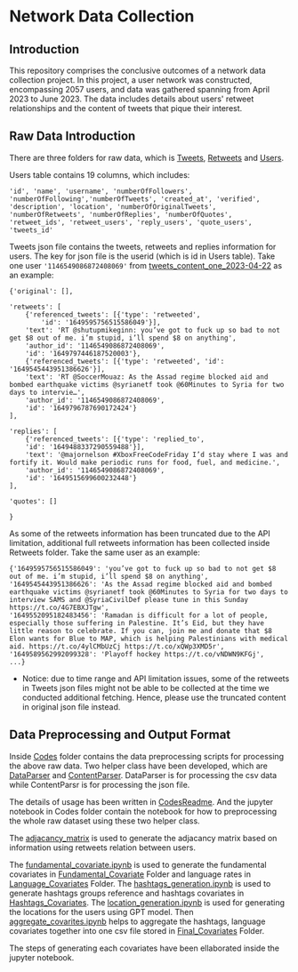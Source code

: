 # Network Data Collection

## Introduction
This repository comprises the conclusive outcomes of a network data collection project. In this project, a user network was constructed, encompassing 2057 users, and data was gathered spanning from April 2023 to June 2023. The data includes details about users' retweet relationships and the content of tweets that pique their interest.

## Raw Data Introduction
There are three folders for raw data, which is [Tweets](./Retweets/), [Retweets](./Retweets/) and [Users](./Users/).

Users table contains 19 columns, which includes: 

`'id', 'name', 'username', 'numberOfFollowers', 'numberOfFollowing','numberOfTweets', 'created_at', 'verified', 'description', 'location', 'numberOfOriginalTweets', 'numberOfRetweets', 'numberOfReplies', 'numberOfQuotes', 'retweet_ids', 'retweet_users', 'reply_users', 'quote_users', 'tweets_id'`

Tweets json file contains the tweets, retweets and replies information for users. The key for json file is the userid (which is id in Users table). Take one user `'1146549086872408069'` from [tweets_content_one_2023-04-22]('./Tweets/tweets_content_one_2023-04-22.json') as an example:


    {'original': [],

    'retweets': [
        {'referenced_tweets': [{'type': 'retweeted',
            'id': '1649595756515586049'}],
        'text': 'RT @shutupmikeginn: you’ve got to fuck up so bad to not get $8 out of me. i’m stupid, i’ll spend $8 on anything',
        'author_id': '1146549086872408069',
        'id': '1649797446187520003'},
        {'referenced_tweets': [{'type': 'retweeted', 'id': '1649545443951386626'}],
        'text': 'RT @SoccerMouaz: As the Assad regime blocked aid and bombed earthquake victims @syrianetf took @60Minutes to Syria for two days to intervie…',
        'author_id': '1146549086872408069',
        'id': '1649796787690172424'}
    ],

    'replies': [
        {'referenced_tweets': [{'type': 'replied_to',
        'id': '1649488337290559488'}],
        'text': '@majornelson #XboxFreeCodeFriday I’d stay where I was and fortify it. Would make periodic runs for food, fuel, and medicine.',
        'author_id': '1146549086872408069',
        'id': '1649515699600232448'}
    ],

    'quotes': []

    }

As some of the retweets information has been truncated due to the API limitation, additional full retweets information has been collected inside Retweets folder. Take the same user as an example:

    {'1649595756515586049': 'you’ve got to fuck up so bad to not get $8 out of me. i’m stupid, i’ll spend $8 on anything',
    '1649545443951386626': 'As the Assad regime blocked aid and bombed earthquake victims @syrianetf took @60Minutes to Syria for two days to interview SAMS and @SyriaCivilDef please tune in this Sunday https://t.co/4G7EBXJTgw',
    '1649552095182483456': 'Ramadan is difficult for a lot of people, especially those suffering in Palestine. It’s Eid, but they have little reason to celebrate. If you can, join me and donate that $8 Elon wants for Blue to MAP, which is helping Palestinians with medical aid. https://t.co/4ylCMbUzCj https://t.co/xQWp3XMD5r',
    '1649589562992099328': 'Playoff hockey https://t.co/vNDWN9KFGj',
    ...} 

* Notice: due to time range and API limitation issues, some of the retweets in Tweets json files might not be able to be collected at the time we conducted additional fetching. Hence, please use the truncated content in original json file instead.

## Data Preprocessing and Output Format

Inside [Codes](./Codes/) folder contains the data preprocessing scripts for processing the above raw data. Two helper class have been developed, which are [DataParser](./Codes/DataParser.py) and [ContentParser](./Codes/ContentParser.py). DataParser is for processing the csv data while ContentParsr is for processing the json file.

The details of usage has been written in [CodesReadme](./Codes/Codes.md). And the jupyter notebook in Codes folder contain the notebook for how to preprocessing the whole raw dataset using these two helper class.

The [adjacancy_matrix](./Codes/adjacancy_matrix.ipynb) is used to generate the adjacancy matrix based on information using retweets relation between users.

The [fundamental_covariate.ipynb](./Codes/fundamental_covariates.ipynb) is used to generate the fundamental covariates in [Fundamental_Covariate](./Fundamental_Covariates/) Folder and language rates in [Language_Covariates](./Language_Covariates/) Folder. The [hashtags_generation.ipynb](./Codes/hashtags_generation.ipynb) is used to generate hashtags groups reference and hashtags covariates in [Hashtags_Covariates](./Hashtags_Covariates/). The [location_generation.ipynb](./Codes/location_generation.ipynb) is used for generating the locations for the users using GPT model. Then [aggregate_covarites.ipynb](./Codes/aggregate_covariates.ipynb) helps to aggregate the hashtags, language covariates together into one csv file stored in [Final_Covariates](./Final_Covariates/) Folder.

The steps of generating each covariates have been ellaborated inside the jupyter notebook.